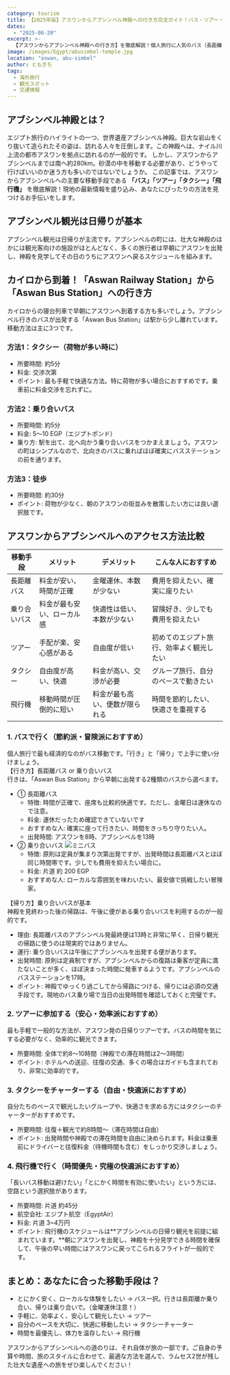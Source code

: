 ```yaml
---
category: tourism
title: 【2025年版】アスワンからアブシンベル神殿への行き方完全ガイド！バス・ツアー・飛行機を徹底比較
dates:
  - "2025-06-20"
excerpt: >-
  【アスワンからアブシンベル神殿への行き方】を徹底解説！個人旅行に人気のバス（長距離・乗り合い）での行き方や帰り方、安心なツアー、時短できる飛行機まで、各手段の料金や時間を比較。アスワン駅からのアクセスやバスの金曜運休など、旅行前に知りたい現地情報も満載の完全ガイドです。
image: /images/Egypt/abusimbel-temple.jpg
location: "aswan, abu-simbel"
author: ともきち
tags:
  - 海外旅行
  - 観光スポット
  - 交通情報
---
```


## アブシンベル神殿とは？

エジプト旅行のハイライトの一つ、世界遺産アブシンベル神殿。巨大な岩山をくり抜いて造られたその姿は、訪れる人々を圧倒します。この神殿へは、ナイル川上流の都市アスワンを拠点に訪れるのが一般的です。
しかし、アスワンからアブシンベルまでは南へ約280km。砂漠の中を移動する必要があり、どうやって行けばいいのか迷う方も多いのではないでしょうか。
この記事では、アスワンからアブシンベルへの主要な移動手段である
**「バス」「ツアー」「タクシー」「飛行機」**
を徹底解説！現地の最新情報を盛り込み、あなたにぴったりの方法を見つけるお手伝いをします。

## アブシンベル観光は日帰りが基本

アブシンベル観光は日帰りが主流です。アブシンベルの町には、壮大な神殿のほかには観光客向けの施設がほとんどなく、多くの旅行者は早朝にアスワンを出発し、神殿を見学してその日のうちにアスワンへ戻るスケジュールを組みます。

## カイロから到着！「Aswan Railway Station」から「Aswan Bus Station」への行き方

カイロからの寝台列車で早朝にアスワンへ到着する方も多いでしょう。アブシンベル行きのバスが出発する「Aswan Bus Station」は駅から少し離れています。移動方法は主に3つです。

### 方法1：タクシー（荷物が多い時に）

- 所要時間: 約5分
- 料金: 交渉次第
- ポイント: 最も手軽で快適な方法。特に荷物が多い場合におすすめです。乗車前に料金交渉を忘れずに。

### 方法2：乗り合いバス

- 所要時間: 約5分
- 料金: 5～10 EGP（エジプトポンド）
- 乗り方: 駅を出て、北へ向かう乗り合いバスをつかまえましょう。アスワンの町はシンプルなので、北向きのバスに乗ればほぼ確実にバスステーションの前を通ります。

### 方法3：徒歩

- 所要時間: 約30分
- ポイント: 荷物が少なく、朝のアスワンの街並みを散策したい方には良い選択肢です。

## アスワンからアブシンベルへのアクセス方法比較

| 移動手段     | メリット                   | デメリット                     | こんな人におすすめ                       |
| ------------ | -------------------------- | ------------------------------ | ---------------------------------------- |
| 長距離バス   | 料金が安い、時間が正確     | 金曜運休、本数が少ない         | 費用を抑えたい、確実に座りたい           |
| 乗り合いバス | 料金が最も安い、ローカル感 | 快適性は低い、本数が少ない     | 冒険好き、少しでも費用を抑えたい         |
| ツアー       | 手配が楽、安心感がある     | 自由度が低い                   | 初めてのエジプト旅行、効率よく観光したい |
| タクシー     | 自由度が高い、快適         | 料金が高い、交渉が必要         | グループ旅行、自分のペースで動きたい     |
| 飛行機       | 移動時間が圧倒的に短い     | 料金が最も高い、便数が限られる | 時間を節約したい、快適さを重視する       |

### 1. バスで行く（節約派・冒険派におすすめ）

個人旅行で最も経済的なのがバス移動です。「行き」と「帰り」で上手に使い分けましょう。  
【行き方】長距離バス or 乗り合いバス  
行きは、「Aswan Bus Station」から早朝に出発する2種類のバスから選べます。

- ① 長距離バス
  - 特徴: 時間が正確で、座席も比較的快適です。ただし、金曜日は運休なので注意。
  - 料金: 運休だったため確認できていないです
  - おすすめな人: 確実に座って行きたい、時間をきっちり守りたい人。
  - 出発時間: アスワンを8時、アブシンベルを13時
- ② 乗り合いバス
  ![ミニバス](/images/Egypt/mini-bus.jpg)
  - 特徴: 原則は定員が集まり次第出発ですが、出発時間は長距離バスとほぼ同じ時間帯です。少しでも費用を抑えたい場合に。
  - 料金: 片道 約 200 EGP
  - おすすめな人: ローカルな雰囲気を味わいたい、最安値で挑戦したい冒険家。

【帰り方】乗り合いバスが基本  
神殿を見終わった後の帰路は、午後に便がある乗り合いバスを利用するのが一般的です。

- 理由: 長距離バスのアブシンベル発最終便は13時と非常に早く、日帰り観光の帰路に使うのは現実的ではありません。
- 運行: 乗り合いバスは午後にアブシンベルを出発する便があります。
- 出発時間: 原則は定員制ですが、アブシンベルからの復路は乗客が定員に満たないことが多く、ほぼ決まった時間に発車するようです。アブシンベルのバスステーションを17時。
- ポイント: 神殿でゆっくり過ごしてから帰路につける、帰りには必須の交通手段です。現地のバス乗り場で当日の出発時間を確認しておくと完璧です。

### 2. ツアーに参加する（安心・効率派におすすめ）

最も手軽で一般的な方法が、アスワン発の日帰りツアーです。バスの時間を気にする必要がなく、効率的に観光できます。

- 所要時間: 全体で約8～10時間（神殿での滞在時間は2～3時間）
- ポイント: ホテルへの送迎、往復の交通、多くの場合はガイドも含まれており、非常に効率的です。

### 3. タクシーをチャーターする（自由・快適派におすすめ）

自分たちのペースで観光したいグループや、快適さを求める方にはタクシーのチャーターがおすすめです。

- 所要時間: 往復＋観光で約8時間～（滞在時間は自由）
- ポイント: 出発時間や神殿での滞在時間を自由に決められます。料金は乗車前にドライバーと往復料金（待機時間も含む）をしっかり交渉しましょう。

### 4. 飛行機で行く（時間優先・究極の快適派におすすめ）

「長いバス移動は避けたい」「とにかく時間を有効に使いたい」という方には、空路という選択肢があります。

- 所要時間: 片道 約45分
- 航空会社: エジプト航空（EgyptAir）
- 料金: 片道 3~4万円
- ポイント: 飛行機のスケジュールは**アブシンベルの日帰り観光を前提に組まれています。**朝にアスワンを出発し、神殿を十分見学できる時間を確保して、午後の早い時間にはアスワンに戻ってこられるフライトが一般的です。

## まとめ：あなたに合った移動手段は？

- とにかく安く、ローカルな体験をしたい → バス一択。行きは長距離か乗り合い、帰りは乗り合いで。（金曜運休注意！）
- 手軽に、効率よく、安心して観光したい → ツアー
- 自分のペースを大切に、快適に移動したい → タクシーチャーター
- 時間を最優先し、体力を温存したい → 飛行機

アスワンからアブシンベルへの道のりは、それ自体が旅の一部です。ご自身の予算や時間、旅のスタイルに合わせて、最適な方法を選んで、ラムセス2世が残した壮大な遺産への旅をぜひ楽しんでください！
